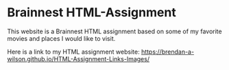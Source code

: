 # Brainnest HTML-Assignment

This website is a Brainnest HTML assignment based on some of my favorite movies and places I would like to visit.

Here is a link to my HTML assignment website: https://brendan-a-wilson.github.io/HTML-Assignment-Links-Images/
